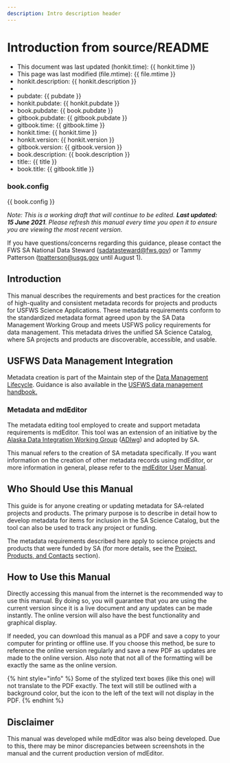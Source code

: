 ```yaml
---
description: Intro description header
---
```


# Introduction from source/README

  - This document was last updated (honkit.time): {{ honkit.time }}
  - This page was last modified (file.mtime): {{ file.mtime }}
  - honkit.description: {{ honkit.description }}
  - 
  - pubdate: {{ pubdate }}
  - honkit.pubdate: {{ honkit.pubdate }}
  - book.pubdate: {{ book.pubdate }}
  - gitbook.pubdate: {{ gitbook.pubdate }}
  - gitbook.time: {{ gitbook.time }}
  - honkit.time: {{ honkit.time }}
  - honkit.version: {{ honkit.version }}
  - gitbook.version: {{ gitbook.version }}
  - book.description: {{ book.description }}
  - title:: {{ title }}
  - book.title: {{ gitbook.title }}
  
### book.config

{{ book.config }}


_Note: This is a working draft that will continue to be edited. **Last updated: 15 June 2021**. Please refresh this manual every time you open it to ensure you are viewing the most recent version._

If you have questions/concerns regarding this guidance, please contact the FWS SA National Data Steward (sadatasteward@fws.gov) or Tammy Patterson (tpatterson@usgs.gov until August 1).

## Introduction

This manual describes the requirements and best practices for the creation of high-quality and consistent metadata records for projects and products for USFWS Science Applications. These metadata requirements conform to the standardized metadata format agreed upon by the SA Data Management Working Group and meets USFWS policy requirements for data management. This metadata drives the unified SA Science Catalog, where SA projects and products are discoverable, accessible, and usable.

## USFWS Data Management Integration

Metadata creation is part of the Maintain step of the [Data Management Lifecycle](https://doimspp.sharepoint.com/sites/fws-data/SitePages/Data_management_life_cycle_home.aspx).   Guidance is also available in the [USFWS data management handbook.](https://doimspp.sharepoint.com/sites/fws-data/Shared%20Documents/Forms/AllItems.aspx?id=%2Fsites%2Ffws%2Ddata%2FShared%20Documents%2FDataManagementHandbook%2Epdf&parent=%2Fsites%2Ffws%2Ddata%2FShared%20Documents)

### Metadata and mdEditor

The metadata editing tool employed to create and support metadata requirements is mdEditor. This tool was an extension of an initiative by the [Alaska Data Integration Working Group](http://www.adiwg.org/about/) \([ADIwg](https://adiwg.gitbooks.io/mdeditor/content/GLOSSARY.html#adiwg)\) and adopted by SA.

This manual refers to the creation of SA metadata specifically. If you want information on the creation of other metadata records using mdEditor, or more information in general, please refer to the [mdEditor User Manual](https://adiwg.gitbooks.io/mdeditor/content/).

## Who Should Use this Manual

This guide is for anyone creating or updating metadata for SA-related projects and products. The primary purpose is to describe in detail how to develop metadata for items for inclusion in the SA Science Catalog, but the tool can also be used to track any project or funding.

The metadata requirements described here apply to science projects and products that were funded by SA \(for more details, see the [Project, Products, and Contacts](lcc-projects-products-contacts.md) section\).

## How to Use this Manual

Directly accessing this manual from the internet is the recommended way to use this manual. By doing so, you will guarantee that you are using the current version since it is a live document and any updates can be made instantly. The online version will also have the best functionality and graphical display.

If needed, you can download this manual as a PDF and save a copy to your computer for printing or offline use. If you choose this method, be sure to reference the online version regularly and save a new PDF as updates are made to the online version. Also note that not all of the formatting will be exactly the same as the online version.

{% hint style="info" %}
Some of the stylized text boxes (like this one) will not translate to the PDF exactly. The text will still be outlined with a background color, but the icon to the left of the text will not display in the PDF.
{% endhint %}

## Disclaimer

This manual was developed while mdEditor was also being developed. Due to this, there may be minor discrepancies between screenshots in the manual and the current production version of mdEditor.

